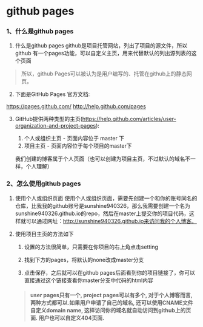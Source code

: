# github pages



### 1、什么是github pages

1. 什么是github pages
   github是项目托管网站，列出了项目的源文件，所以github 有一个pages功能，可以自定义主页，用来代替默认的列出源列表的这个页面

> 所以，github Pages可以被认为是用户编写的、托管在github上的静态网页。

2. 下面是GitHub Pages 官方文档:

https://pages.github.com/
http://help.github.com/pages

3. GitHub提供两种类型的主页(https://help.github.com/articles/user-organization-and-project-pages):

   1. 个人或组织主页 - 页面内容位于 master 下
   2. 项目主页 - 页面内容位于每个项目的master下

   我们创建的博客属于个人页面（也可以创建为项目主页，不过默认的域名不一样，个人理解）

   

### 2、怎么使用github pages

1. 使用个人或组织页面
   使用个人或组织页面，需要先创建一个和你的账号同名的仓库，比我我的github账号是sunshine940326，那么我需要创建一个名为sunshine940326.github.io的repo，然后在master上提交你的项目代码，这样就可以通过网址：http://sunshine940326.github.io来访问我的个人博客。

2. 使用项目主页的方法如下

   1. 设置的方法很简单，只需要在你项目的右上角点击setting

   2. 找到下方的pages，将默认的none改成master分支
   3. 点击保存，之后就可以在github pages后面看到你的项目链接了，你可以直接通过这个链接查看你master分支中代码的html内容

   > #### user pages只有一个, project pages可以有多个, 对于个人博客而言, 两种方式都可以.如果用户申请了自己的域名, 还可以使用CNAME文件自定义domain name, 这样访问你的域名就自动访问到github上的页面. 用户也可以自定义404页面.


